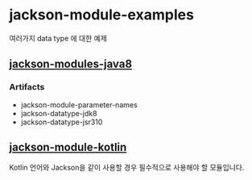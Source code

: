 # jackson-module-examples

여러가지 data type 에 대한 예제 


## [jackson-modules-java8](https://github.com/FasterXML/jackson-modules-java8)

### Artifacts

* jackson-module-parameter-names
* jackson-datatype-jdk8
* jackson-datatype-jsr310


## [jackson-module-kotlin](https://github.com/FasterXML/jackson-module-kotlin)

Kotlin 언어와 Jackson을 같이 사용할 경우 필수적으로 사용해야 할 모듈입니다.


